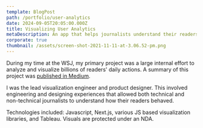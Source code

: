 ```yaml
---
template: BlogPost
path: /portfolio/user-analytics
date: 2024-09-05T20:05:00.000Z
title: Visualizing User Analytics
metaDescription: An app that helps journalists understand their readers
corporate: true
thumbnail: /assets/screen-shot-2021-11-11-at-3.06.52-pm.png
---
```

During my time at the WSJ, my primary project was a large internal effort to analyze and visualize billions of readers' daily actions. A summary of this project was [published in Medium](https://medium.com/the-wall-street-journal/the-story-behind-wsjs-new-data-pipeline-for-audience-analytics-c6aa32dabd3e).

I  was the lead visualization engineer and product designer. This involved engineering and designing experiences that allowed both technical and non-technical journalists to understand how their readers behaved.

Technologies included: Javascript, Next.js, various JS based visualization libraries, and Tableau. Visuals are protected under an NDA.
